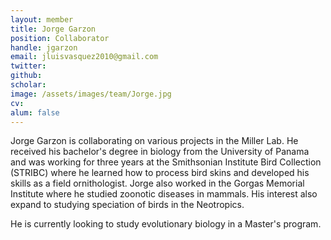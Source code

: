 ```yaml
---
layout: member
title: Jorge Garzon
position: Collaborator
handle: jgarzon
email: jluisvasquez2010@gmail.com
twitter: 
github:
scholar: 
image: /assets/images/team/Jorge.jpg
cv:
alum: false
---
```


Jorge Garzon is collaborating on various projects in the Miller Lab. He received his bachelor's degree in biology from the University of Panama and was working for three years at the Smithsonian Institute Bird Collection (STRIBC) where he learned how to process bird skins and developed his skills as a field ornithologist. Jorge also worked in the Gorgas Memorial Institute where he studied zoonotic diseases in mammals. His interest also expand to studying speciation of birds in the Neotropics.

He is currently looking to study evolutionary biology in a Master's program. 
